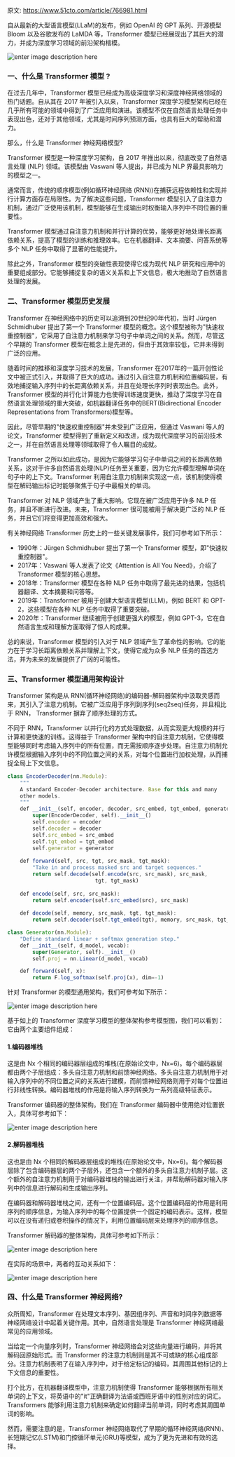 原文: https://www.51cto.com/article/766981.html

自从最新的大型语言模型(LLaM)的发布，例如 OpenAI 的 GPT 系列、开源模型 Bloom 以及谷歌发布的 LaMDA 等，Transformer 模型已经展现出了其巨大的潜力，并成为深度学习领域的前沿架构楷模。

![enter image description here](https://github.com/xiaohuidu/AI/blob/master/images/241.jpg)

### 一、什么是 Transformer 模型 ?

在过去几年中，Transformer 模型已经成为高级深度学习和深度神经网络领域的热门话题。自从其在 2017 年被引入以来，Transformer 深度学习模型架构已经在几乎所有可能的领域中得到了广泛应用和演进。该模型不仅在自然语言处理任务中表现出色，还对于其他领域，尤其是时间序列预测方面，也具有巨大的帮助和潜力。

那么，什么是 Transformer 神经网络模型?

Transformer 模型是一种深度学习架构，自 2017 年推出以来，彻底改变了自然语言处理 (NLP) 领域。该模型由 Vaswani 等人提出，并已成为 NLP 界最具影响力的模型之一。

通常而言，传统的顺序模型(例如循环神经网络 (RNN))在捕获远程依赖性和实现并行计算方面存在局限性。为了解决这些问题，Transformer 模型引入了自注意力机制，通过广泛使用该机制，模型能够在生成输出时权衡输入序列中不同位置的重要性。

Transformer 模型通过自注意力机制和并行计算的优势，能够更好地处理长距离依赖关系，提高了模型的训练和推理效率。它在机器翻译、文本摘要、问答系统等多个 NLP 任务中取得了显著的性能提升。

除此之外，Transformer 模型的突破性表现使得它成为现代 NLP 研究和应用中的重要组成部分。它能够捕捉复杂的语义关系和上下文信息，极大地推动了自然语言处理的发展。


### 二、Transformer 模型历史发展  

Transformer 在神经网络中的历史可以追溯到20世纪90年代初，当时 Jürgen Schmidhuber 提出了第一个 Transformer 模型的概念。这个模型被称为"快速权重控制器"，它采用了自注意力机制来学习句子中单词之间的关系。然而，尽管这个早期的 Transformer 模型在概念上是先进的，但由于其效率较低，它并未得到广泛的应用。

随着时间的推移和深度学习技术的发展，Transformer 在2017年的一篇开创性论文中被正式引入，并取得了巨大的成功。通过引入自注意力机制和位置编码层，有效地捕捉输入序列中的长距离依赖关系，并且在处理长序列时表现出色。此外，Transformer 模型的并行化计算能力也使得训练速度更快，推动了深度学习在自然语言处理领域的重大突破，如机器翻译任务中的BERT(Bidirectional Encoder Representations from Transformers)模型等。

因此，尽管早期的"快速权重控制器"并未受到广泛应用，但通过 Vaswani 等人的论文，Transformer 模型得到了重新定义和改进，成为现代深度学习的前沿技术之一，并在自然语言处理等领域取得了令人瞩目的成就。

Transformer 之所以如此成功，是因为它能够学习句子中单词之间的长距离依赖关系，这对于许多自然语言处理(NLP)任务至关重要，因为它允许模型理解单词在句子中的上下文。Transformer 利用自注意力机制来实现这一点，该机制使得模型在解码输出标记时能够聚焦于句子中最相关的单词。

Transformer 对 NLP 领域产生了重大影响。它现在被广泛应用于许多 NLP 任务，并且不断进行改进。未来，Transformer 很可能被用于解决更广泛的 NLP 任务，并且它们将变得更加高效和强大。

有关神经网络 Transformer 历史上的一些关键发展事件，我们可参考如下所示：

-   1990年：Jürgen Schmidhuber 提出了第一个 Transformer 模型，即"快速权重控制器"。
-   2017年：Vaswani 等人发表了论文《Attention is All You Need》，介绍了 Transformer 模型的核心思想。
-   2018年：Transformer 模型在各种 NLP 任务中取得了最先进的结果，包括机器翻译、文本摘要和问答等。
-   2019年：Transformer 被用于创建大型语言模型(LLM)，例如 BERT 和 GPT-2，这些模型在各种 NLP 任务中取得了重要突破。
-   2020年：Transformer 继续被用于创建更强大的模型，例如 GPT-3，它在自然语言生成和理解方面取得了惊人的成果。

总的来说，Transformer 模型的引入对于 NLP 领域产生了革命性的影响。它的能力在于学习长距离依赖关系并理解上下文，使得它成为众多 NLP 任务的首选方法，并为未来的发展提供了广阔的可能性。

### 三、Transformer 模型通用架构设计

Transformer 架构是从 RNN(循环神经网络)的编码器-解码器架构中汲取灵感而来，其引入了注意力机制。它被广泛应用于序列到序列(seq2seq)任务，并且相比于 RNN， Transformer 摒弃了顺序处理的方式。

不同于 RNN，Transformer 以并行化的方式处理数据，从而实现更大规模的并行计算和更快速的训练。这得益于 Transformer 架构中的自注意力机制，它使得模型能够同时考虑输入序列中的所有位置，而无需按顺序逐步处理。自注意力机制允许模型根据输入序列中的不同位置之间的关系，对每个位置进行加权处理，从而捕捉全局上下文信息。

```javascript
class EncoderDecoder(nn.Module):
    """
    A standard Encoder-Decoder architecture. Base for this and many 
    other models.
    """
    def __init__(self, encoder, decoder, src_embed, tgt_embed, generator):
        super(EncoderDecoder, self).__init__()
        self.encoder = encoder
        self.decoder = decoder
        self.src_embed = src_embed
        self.tgt_embed = tgt_embed
        self.generator = generator
        
    def forward(self, src, tgt, src_mask, tgt_mask):
        "Take in and process masked src and target sequences."
        return self.decode(self.encode(src, src_mask), src_mask,
                            tgt, tgt_mask)
    
    def encode(self, src, src_mask):
        return self.encoder(self.src_embed(src), src_mask)
    
    def decode(self, memory, src_mask, tgt, tgt_mask):
        return self.decoder(self.tgt_embed(tgt), memory, src_mask, tgt_mask)
```

```javascript
class Generator(nn.Module):
    "Define standard linear + softmax generation step."
    def __init__(self, d_model, vocab):
        super(Generator, self).__init__()
        self.proj = nn.Linear(d_model, vocab)

    def forward(self, x):
        return F.log_softmax(self.proj(x), dim=-1)
```

针对 Transformer 的模型通用架构，我们可參考如下所示：

![enter image description here](https://github.com/xiaohuidu/AI/blob/master/images/242.jpg)

基于如上的 Transformer 深度学习模型的整体架构参考模型图，我们可以看到：它由两个主要组件组成：

#### 1.编码器堆栈

这是由 Nx 个相同的编码器层组成的堆栈(在原始论文中，Nx=6)。每个编码器层都由两个子层组成：多头自注意力机制和前馈神经网络。多头自注意力机制用于对输入序列中的不同位置之间的关系进行建模，而前馈神经网络则用于对每个位置进行非线性转换。编码器堆栈的作用是将输入序列转换为一系列高级特征表示。

Transformer 编码器的整体架构。我们在 Transformer 编码器中使用绝对位置嵌入，具体可参考如下：

![enter image description here](https://github.com/xiaohuidu/AI/blob/master/images/243.jpg)


#### 2.解码器堆栈

这也是由 Nx 个相同的解码器层组成的堆栈(在原始论文中，Nx=6)。每个解码器层除了包含编码器层的两个子层外，还包含一个额外的多头自注意力机制子层。这个额外的自注意力机制用于对编码器堆栈的输出进行关注，并帮助解码器对输入序列中的信息进行解码和生成输出序列。

在编码器和解码器堆栈之间，还有一个位置编码层。这个位置编码层的作用是利用序列的顺序信息，为输入序列中的每个位置提供一个固定的编码表示。这样，模型可以在没有递归或卷积操作的情况下，利用位置编码层来处理序列的顺序信息。

Transformer 解码器的整体架构，具体可参考如下所示：

![enter image description here](https://github.com/xiaohuidu/AI/blob/master/images/244.jpg)


在实际的场景中，两者的互动关系如下：

![enter image description here](https://github.com/xiaohuidu/AI/blob/master/images/245.jpg)


### 四、什么是 Transformer 神经网络?

众所周知，Transformer 在处理文本序列、基因组序列、声音和时间序列数据等神经网络设计中起着关键作用。其中，自然语言处理是 Transformer 神经网络最常见的应用领域。

当给定一个向量序列时，Transformer 神经网络会对这些向量进行编码，并将其解码回原始形式。而 Transformer 的注意力机制则是其不可或缺的核心组成部分。注意力机制表明了在输入序列中，对于给定标记的编码，其周围其他标记的上下文信息的重要性。

打个比方，在机器翻译模型中，注意力机制使得 Transformer 能够根据所有相关单词的上下文，将英语中的"it"正确翻译为法语或西班牙语中的性别对应的词汇。 Transformers 能够利用注意力机制来确定如何翻译当前单词，同时考虑其周围单词的影响。

然而，需要注意的是，Transformer 神经网络取代了早期的循环神经网络(RNN)、长短期记忆(LSTM)和门控循环单元(GRU)等模型，成为了更为先进和有效的选择。

<!--stackedit_data:
eyJoaXN0b3J5IjpbLTEzMTgzNjczNzAsODU4NjEyMzYyLDEwMT
Q4NzE2MjksNDAzNTQ5MTA1LC01OTU3NjUxMTRdfQ==
-->